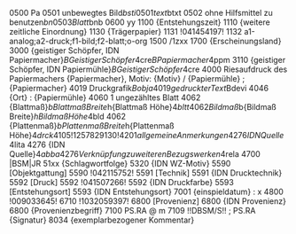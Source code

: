 0500 Pa
0501 unbewegtes Bild$bsti
0501 text$btxt
0502 ohne Hilfsmittel zu benutzen$bn
0503 Blatt$bnb
0600 yy
1100 {Entstehungszeit}
1110 {weitere zeitliche Einordnung}
1130 {Trägerpapier}
1131 !041454197!
1132 a1-analog;a2-druck;f1-bild;f2-blatt;o-org
1500 /1zxx
1700 {Erscheinungsland}
3000 {geistiger Schöpfer, IDN Papiermacher}$BGeistiger Schöpfer$4cre$BPapiermacher$4ppm
3110 {geistiger Schöpfer, IDN Papiermühle}$BGeistiger Schöpfer$4cre
4000 Riesaufdruck des Papiermachers {Papiermacher}, Motiv: {Motiv} / {Papiermühle} ; {Papiermacher}
4019 Druckgrafik$Bobja
4019 {gedruckter Text}$Bdevi
4046 {Ort} : {Papiermühle}
4060 1 ungezähltes Blatt
4062 {Blattmaß}$b{Blattmaß Breite}$h{Blattmaß Höhe}$4bltt
4062 {Bildmaß}$b{Bildmaß Breite}$h{Bildmaß Höhe}$4bld
4062 {Plattenmaß}$b{Plattenmaß Breite}$h{Plattenmaß Höhe}$4drck
4105 !1257829130!
4201 {allgemeine Anmerkungen}
4276 {IDN Quelle}$4lita
4276 {IDN Quelle}$4abba
4276 {Verknüpfung zu weiteren Bezugswerken}$4rela
4700 |BSM|JR
51xx {Schlagwortfolge}
5320 {IDN WZ-Motiv}
5590 [Objektgattung]
5590 !042115752!
5591 [Technik]
5591 {IDN Drucktechnik}
5592 [Druck]
5592 !041507266!
5592 {IDN Druckfarbe}
5593 [Entstehungsort]
5593 {IDN Entstehungsort}
7001 {einspieldatum} : x
4800 !009033645!
6710 !1032059397!
6800 [Provenienz]
6800 {IDN Provenienz}
6800 {Provenienzbegriff}
7100 PS.RA @ m
7109 !!DBSM/S!! ; PS.RA {Signatur}
8034 {exemplarbezogener Kommentar}